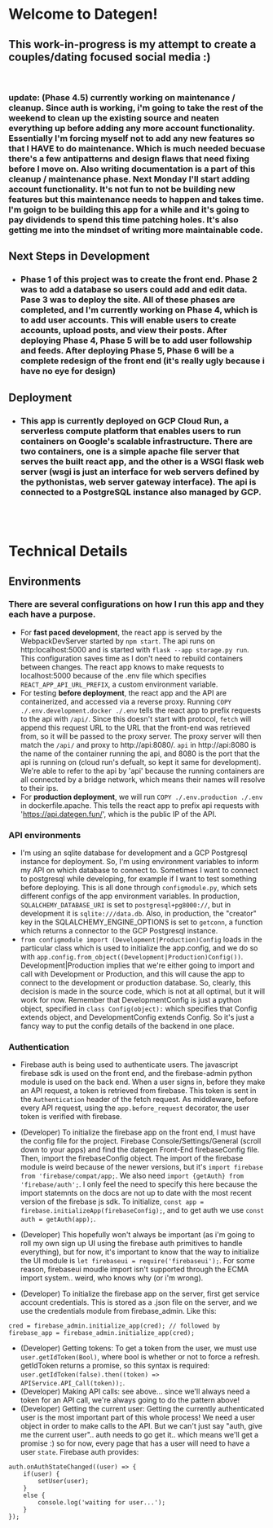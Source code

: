 # Welcome to Dategen!
## This work-in-progress is my attempt to create a couples/dating focused social media :) 


<br>

### update: (Phase 4.5) currently working on maintenance / cleanup. Since auth is working, i'm going to take the rest of the weekend to clean up the existing source and neaten everything up before adding any more account functionality. Essentially I'm forcing myself not to add any new features so that I HAVE to do maintenance. Which is much needed becuase there's a few antipatterns and design flaws that need fixing before I move on. Also writing documentation is a part of this cleanup / maintenance phase. Next Monday I'll start adding account functionality. It's not fun to not be building new features but this maintenance needs to happen and takes time. I'm goign to be building this app for a while and it's going to pay dividends to spend this time patching holes. It's also getting me into the mindset of writing more maintainable code.

## Next Steps in Development
 - ### Phase 1 of this project was to create the front end. Phase 2 was to add a database so users could add and edit data. Pase 3 was to deploy the site. All of these phases are completed, and I'm currently working on Phase 4, which is to add user accounts. This will enable users to create accounts, upload posts, and view their posts. After deploying Phase 4, Phase 5 will be to add user followship and feeds. After deploying Phase 5, Phase 6 will be a complete redesign of the front end (it's really ugly because i have no eye for design)

## Deployment
 - ### This app is currently deployed on GCP Cloud Run, a serverless compute platform that enables users to run containers on Google's scalable infrastructure. There are two containers, one is a simple apache file server that serves the built react app, and the other is a WSGI flask web server (wsgi is just an interface for web servers defined by the pythonistas, web server gateway interface). The api is connected to a PostgreSQL instance also managed by GCP.
 <br> 
 <br> 

# Technical Details

## Environments
### There are several configurations on how I run this app and they each have a purpose. 
- For **fast paced development**, the react app is served by the WebpackDevServer started by `npm start`. The api runs on http:localhost:5000 and is started with `flask --app storage.py run`. This configuration saves time as I don't need to rebuild containers between changes. The react app knows to make requests to localhost:5000 because of the .env file which specifies `REACT_APP_API_URL_PREFIX`, a custom environment variable.
- For testing **before deployment**, the react app and the API are containerized, and accessed via a reverse proxy. Running `COPY ./.env.development.docker ./.env` tells the react app to prefix requests to the api with `/api/`. Since this doesn't start with protocol, `fetch` will append this request URL to the URL that the front-end was retrieved from, so it will be passed to the proxy server. The proxy server will then match the `/api/` and proxy to http://api:8080/. `api` in http://api:8080 is the name of the container running the api, and 8080 is the port that the api is running on (cloud run's defualt, so kept it same for development). We're able to refer to the api by 'api' because the running containers are all connected by a bridge network, which means their names will resolve to their ips.
- For **production deployment**, we will run `COPY ./.env.production ./.env` in dockerfile.apache. This tells the react app to prefix api requests with 'https://api.dategen.fun/', which is the public IP of the API.

### API environments
- I'm using an sqlite database for development and a GCP Postgresql instance for deployment. So, I'm using environment variables to inform my API on which database to connect to. Sometimes I want to connect to postgresql while developing, for example if I want to test something before deploying. This is all done through `configmodule.py`, which sets different configs of the app environment variables. In production, `SQLALCHEMY_DATABASE_URI` is set to `postgresql+pg8000://`, but in development it is `sqlite:///data.db`. Also, in production, the "creator" key in the SQLALCHEMY_ENGINE_OPTIONS is set to `getconn`, a function which returns a connector to the GCP Postgresql instance. 
- `from configmodule import (Development|Production)Config` loads in the particular class which is used to initialize the app.config, and we do so with `app.config.from_object((Development|Production)Config())`. Development|Production implies that we're either going to import and call with Development or Production, and this will cause the app to connect to the development or production database. So, clearly, this decision is made in the source code, which is not at all optimal, but it will work for now. Remember that DevelopmentConfig is just a python object, specified in `class Config(object):` which specifies that Config extends object, and DevelopmentConfig extends Config. So it's just a fancy way to put the config details of the backend in one place.

### Authentication
- Firebase auth is being used to authenticate users. The javascript firebase sdk is used on the front end, and the firebase-admin python module is used on the back end. When a user signs in, before they make an API request, a token is retrieved from firebase. This token is sent in the `Authentication` header of the fetch request. As middleware, before every API request, using the `app.before_request` decorator, the user token is verified with firebase. 

- (Developer) To initialize the firebase app on the front end, I must have the config file for the project. Firebase Console/Settings/General (scroll down to your apps) and find the dategen Front-End firebaseConfig file. Then, import the firebaseConfig object. The import of the firebase module is weird because of the newer versions, but it's `import firebase from 'firebase/compat/app;`. We also need `import {getAuth} from 'firebase/auth';`. I only feel the need to specify this here because the import statemnts on the docs are not up to date with the most recent version of the firebase js sdk. To initialize, `const app = firebase.initializeApp(firebaseConfig);`, and to get auth we use `const auth = getAuth(app);`. 
- (Developer) This hopefully won't always be important (as i'm going to roll my own sign up UI using the firebase auth primitives to handle everything), but for now, it's important to know that the way to initialize the UI module is `let firebaseui = require('firebaseui');`. For some reason, firebaseui moudle import isn't supported through the ECMA import system.. weird, who knows why (or i'm wrong).
- (Developer) To initialize the firebase app on the server, first get service account credentials. This is stored as a .json file on the server, and we use the credentials module from firebase_admin. Like this: 

```
cred = firebase_admin.initialize_app(cred); // followed by 
firebase_app = firebase_admin.initialize_app(cred); 
```

- (Developer) Getting tokens: To get a token from the user, we must use `user.getIdToken(Bool)`, where bool is whether or not to force a refresh. getIdToken returns a promise, so this syntax is required: `user.getIdToken(false).then((token) => APIService.API_Call(token));`.
- (Developer) Making API calls: see above... since we'll always need a token for an API call, we're always going to do the pattern above!
- (Developer) Getting the current user: Getting the currently authenticated user is the most important part of this whole process! We need a user object in order to make calls to the API. But we can't just say "auth, give me the current user".. auth needs to go get it.. which means we'll get a promise :) so for now, every page that has a user will need to have a user `state`. Firebase auth provides: 

```
auth.onAuthStateChanged((user) => {
    if(user) {
        setUser(user);
    }
    else {
        console.log('waiting for user...');
    }
});
```

